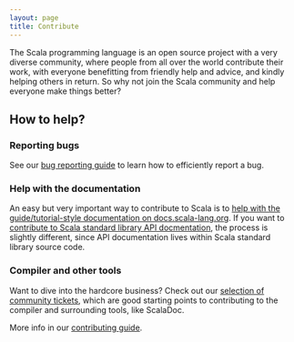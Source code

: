 ```yaml
---
layout: page
title: Contribute
---
```


The Scala programming language is an open source project with a very
diverse community, where people from all over the world contribute their work,
with everyone benefitting from friendly help and advice, and
kindly helping others in return. So why not join the Scala community and help
everyone make things better?

## How to help?

### Reporting bugs

See our [bug reporting guide](./bug-reporting-guide.html) to learn
how to efficiently report a bug.

### Help with the documentation

An easy but very important way to contribute to Scala is to
[help with the guide/tutorial-style documentation on docs.scala-lang.org](http://docs.scala-lang.org/contribute.html).
If you want to [contribute to Scala standard library API docmentation](./contribute-scaladoc.html), the
process is slightly different, since API documentation lives within Scala standard library source code.

### Compiler and other tools

Want to dive into the hardcore business? Check out our
[selection of community tickets](./community-tickets.html),
which are good starting points to contributing to the compiler and
surrounding tools, like ScalaDoc.

More info in our [contributing guide](./guide.html).

